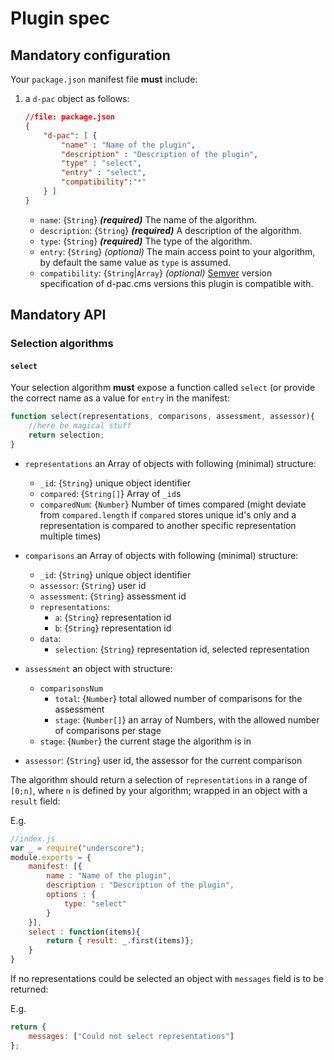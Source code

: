 # Plugin spec

## Mandatory configuration

Your `package.json` manifest file **must** include:

1. a `d-pac` object as follows:

	```json
	//file: package.json
	{
		"d-pac": [ {
			"name" : "Name of the plugin",
			"description" : "Description of the plugin",
			"type" : "select",
			"entry" : "select",
			"compatibility":"*"
		} ]
	}
	```

	* `name`: {`String`} _**(required)**_ The name of the algorithm.
	* `description`: {`String`} _**(required)**_ A description of the algorithm.
	* `type`: {`String`} _**(required)**_ The type of the algorithm.
	* `entry`: {`String`} _(optional)_ The main access point to your algorithm, by default the same value as `type` is assumed.
	* `compatibility`: {`String`|`Array`} _(optional)_ [Semver](http://semver.org) version specification of d-pac.cms versions this plugin is compatible with.

## Mandatory API

### Selection algorithms

#### `select`

Your selection algorithm **must** expose a function called `select` (or provide the correct name as a value for `entry` in the manifest:

```js
function select(representations, comparisons, assessment, assessor){
	//here be magical stuff
	return selection;
}
```

* `representations` an Array of objects with following (minimal) structure:

	* `_id`: {`String`} unique object identifier
	* `compared`: {`String[]`} Array of `_id`s
	* `comparedNum`: {`Number`} Number of times compared (might deviate from `compared.length` if `compared` stores unique id's only and a representation is compared to another specific representation multiple times)

* `comparisons` an Array of objects with following (minimal) structure:
	
	* `_id`: {`String`} unique object identifier
	* `assessor`: {`String`} user id
	* `assessment`: {`String`} assessment id
	* `representations`: 
		* `a`: {`String`} representation id
		* `b`: {`String`} representation id
	* `data`: 
		* `selection`: {`String`} representation id, selected representation

* `assessment` an object with structure:
	* `comparisonsNum`
		* `total`: {`Number`} total allowed number of comparisons for the assessment
		* `stage`: {`Number[]`} an array of Numbers, with the allowed number of comparisons per stage
	* `stage`: {`Number`} the current stage the algorithm is in

* `assessor`: {`String`} user id, the assessor for the current comparison

The algorithm should return a selection of `representations` in a range of `[0;n]`, where `n` is defined by your algorithm; wrapped in an object with a `result` field:

E.g.

```js
//index.js
var _ = require("underscore");
module.exports = {
	manifest: [{
		name : "Name of the plugin",
		description : "Description of the plugin",
		options : {
			type: "select"
		}
	}],
	select : function(items){
		return { result: _.first(items)};
	}
}
```

If no representations could be selected an object with `messages` field is to be returned:

E.g.

```js
return {
	messages: ["Could not select representations"]
};
```
